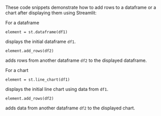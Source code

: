 These code snippets demonstrate how to add rows to a dataframe or a chart after displaying them using Streamlit:

For a dataframe

    element = st.dataframe(df1)
displays the initial dataframe `df1`.

    element.add_rows(df2)
adds rows from another dataframe `df2` to the displayed dataframe.

For a chart

    element = st.line_chart(df1)
displays the initial line chart using data from `df1`.

    element.add_rows(df2)
adds data from another dataframe `df2` to the displayed chart.

